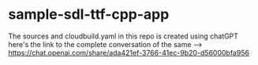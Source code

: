 # sample-sdl-ttf-cpp-app

The sources and cloudbuild.yaml in this repo is created using chatGPT here's the link to the complete conversation of the same --> https://chat.openai.com/share/ada421ef-3766-41ec-9b20-d56000bfa956
